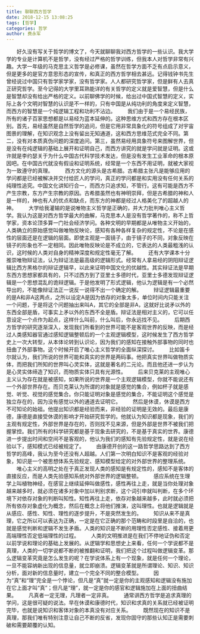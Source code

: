 ```yaml
---
title: 聊聊西方哲学
date: 2018-12-15 13:08:25
tags: [哲学]
categories: 哲学
author: 费永军
---
```

&emsp;&emsp;好久没有写关于哲学的博文了，今天就聊聊我对西方哲学的一些认识。我大学学的专业是计算机不是哲学，没有经过严格的哲学训练，但我本人对哲学非常有兴趣。大学一年级的马克思主义哲学是必修课，虽然在哲学方面不乏有点启示意义，但是更多的是官方意思形态的宣传，和真正的西方哲学相去甚远。记得钱钟书先生曾经说过中国只有哲学家学家，没有哲学家。人人都研究哲学家，但是鲜有人去真正研究哲学。至今记得的大学里耳熟能详的有关哲学的定义就是爱智慧，但是什么是智慧却没有给出严格的定义。以前聊佛学的时候，给出过中国式智慧的定义，实际上各个文明对智慧的认识是不一样的，只有中国是从纯功利的角度来定义智慧，而西方的智慧是一个纯逻辑工程和功利不沾边。
&emsp;&emsp;我们由于是一个易经民族，所有的诸子百家思想都是以易经为蓝本延伸的。这种思维方式和西方存在根本区别。首先，易经虽然是自然哲学的追问，但是它用非常具象化的符号组成了对宇宙图景的理解，在知识观念上没有留出无知通道，这和西方思维范式完全不同。第二，没有对本质真伪问题的深度追问。第三，虽然易经用具象符号来图解世界，但是没有在纯逻辑的基础上展开和证明自己，而西方讲究的就是学问就是证明。这或许就是李约瑟关于为什么中国古代科学技术发达，但是没有发生工业革命的根本原因吧。在中国古代就没有假设和证明系统，经常是一个东西不用证明，就被大家视为一致遵守的真理。
&emsp;&emsp;西方文化的源头是古希腊。古希腊主张凡是能够应用的学问都是已经被解决并交付给匠人的学问，真正的学问都是和实用没有任何关系的纯理性追究。中国文化讲知行合一，而西方只追求知，不管行。这有可能是西方不产生宗教，东方产生宗教的原因。古希腊虽然也有神明崇拜，但是古希腊的神和人是一样的，神也有人的优点和缺点，而东方的神都是经过人格美化了的超越人的神。
&emsp;&emsp;大学给我灌输的是说唯物主义哲学是正确的，并大力批判唯心主义哲学。我认为这是对西方哲学最大的曲解，马克思本人是没有哲学著作的，称不上哲学家，资本论顶多算一门社会经济学问。各种文明的早期都是从唯物主义开始的，人类确立的原始感觉叫做唯物反映论，感知有各种各样复杂的规定性，不论是在感性的层面还是在逻辑的层面。即使主观是一面镜子，由于镜子的不同，对象反映在镜子的形象也不一定相同。因此唯物反映论是不成立的，它表达的人类最粗浅的认识，这时候的人类对自身的精神深度和规定性毫无了解。
&emsp;&emsp;还有大学课本十分推崇唯物辩证法，认为辩证法是最高级的逻辑形式。经常有人拿易经的阴阳辩证逻辑比西方黑格尔的辩证逻辑早，以此来证明中国文化的优越性。其实辩证法是早期东西方思想家都具有的，只不过西方到了亚里士多德时代，亚里士多德发现辩证逻辑是一个思想混乱的诡辩逻辑。于是他发明了形式逻辑，他认为逻辑是有一个必然导出的，不能像辩证法正一说反一说得不出一个确定的解。
&emsp;&emsp;辩证逻辑最重要的是A和非A这两点，之所以设定A是因为依存的对象太多，单位时间内只能关注一个问题，于是将这个问题抽出来叫A，其它的全部是非A，这就好比说矛以外的东西全部是盾，可事实上矛以外的东西不全是盾。辩证法是相对主义的，它可以任意设定一个点作为起点，这样什么叫前，什么叫后，你永远找不见。
&emsp;&emsp;后期西方哲学的研究逐渐深入，发现我们所看到的世界可能不是客观世界的反映，而是经过人类感知器官通过感知逻辑整顿后的一个主观逻辑模型，这时候发生了西方哲学史上一次大转型，从本体论转到认识论，因为我们的感知在接触外部事物的同时也扭曲了外部事物。这个时候开启了唯心主义哲学的全面纵深探讨。
&emsp;&emsp;比如笛卡尔就认为，我们所说的世界可能和真实的世界是两码事。他把真实世界叫做物质实体，而把我们所知的世界叫心灵实体，这就是著名的二元论。而且他还进一步认为是心灵实体缔造了知识，而物质实体只具有光源性。
&emsp;&emsp;后来贝克莱的主观唯心主义认为存在就是被感知，如果所说的世界是一个主观逻辑模型，你就不能说还有一个外部世界存在。而贝克莱认为所谓的对象就是感觉的集合，例如杯子就是感觉、听觉、视觉的感觉集合。你只能证明对象是感觉的集合，不能证明这个感觉是独立存在的，因为没有感觉以外的通道去证明它。
&emsp;&emsp;然后是休谟，休谟是西方不可知论的始祖。他提出知识都是经验而来，非经验的证明是无效的。最后是康德，康德是直接受休谟的影响才开始研究哲学的。他就认为知识都是现象，我们的主观有规定性，外部世界是存在的，否则找不见来源，但是外部是世界不被我们把握掌控。我们所有的科学研究都是基于现象去研究的，不是基于真实的世界。康德进一步提出时间和空间不是客观的，他认为我们的感知有先验规定性，就是说在经验以下，感知模式已经被规定了。
&emsp;&emsp;由康德开创的这一路哲学思路达到了西方哲学的高峰，我认为至今还没有人超越。人们第一次明白知识不是客观的经验对象，知识是一个被思想体系先验规定、感知模型给定的对外部世界的整理系统。
&emsp;&emsp;唯心主义的高明之处在于真正发现人类的感知是有规定性的，感知不是客体的直接反应，而是人类先验感知系统对外部世界的逻辑整顿。
&emsp;&emsp;感应系统在生理学上叫植物神经，在感官上继续延伸叫做感性，感性再往上走，就是当你处理对象越来越多时，就必须在诸多对象中加以判别求断，这个词引申就叫判断，在多个环境下对依存对象的判断叫知性。知性再往上走，依存对象越来越多，此时就必须把所有依存对象虚化为概念，然后在概念上将他们推演，这叫理性。也就是逻辑就是从感应、感性、知性、理性的逐步提升，不是突然发生的。
&emsp;&emsp;知识从来不是真理，它之所以可以表达为正确，一定是在它正确的那个范畴和时段里是自洽的，也就是感觉判断和逻辑不发生矛盾。人类的知识是不断的用理性否定感性、接着用更高端理性否定低端理性的过程。
&emsp;&emsp;人类的文明推进是在我们不停地证伪和否定以前学说和理论的基础上发展的。从逻辑学和思想史上来看，任何一个学说都不是真理，人类的一切学说都不断的被推翻和证明，我们把这个过程叫做逻辑变革。那么逻辑变革究竟是怎么发生的呢？在学说体系上有一个现象，就是任何一个理论，一旦不能容纳新出现的信息量，就立即崩溃。逻辑变革就是所谓理论、知识、知识分析，面对新的信息量时，建立一个完全不同的整合模型。
&emsp;&emsp;因为“真”和“理”完全是一个悖论，但凡是“真”就一定是你的主观感知和逻辑没有施加在它上面才叫“真”；但凡是“理”，就一定是你的感官和逻辑施加在上面的扭曲结果。
&emsp;&emsp;凡真者一定无理，凡理者一定非真。
&emsp;&emsp;通常讲西方哲学是追求真理的学问，这是很可疑的说法。早在休谟和康德时代，知识和求真的关系就已经被证明完毕，也就是说知识和客体对象的本真没有对应关系。
&emsp;&emsp;既然现在的知识不是真理，那我们唯有特别注意让自己不断的反省，发现你固守的那些认知正是需要刺破和需要颠覆的认知。
